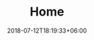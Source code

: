 ---
title: Home
date: 2018-07-12T18:19:33+06:00
bg_image: images/background/page-title.jpg
description : "This is meta description"
benefits:
  section_title: _index.md Datei in Benefits
  section_subtitle: Your benefits
  images:
    - path: /images/lock.png
    - path: /images/certified.png
    - path: /images/calender.png
  titles:
    - title: Verschlüsselt
    - title: ISO zertifizierte Server
    - title: Tägliche Datensicherung
  descriptions:
    - text: Lorem ipsum dolor sit amet consectetur adipisicing elit. Debitis, ea quo
        delectus magni modi molestias repudiandae ratione consectetur, placeat
        doloribus iste, fugiat tempora maxime. Dicta officia ad fugiat quaerat
        aut?
    - text: Lorem ipsum dolor sit amet consectetur adipisicing elit. Debitis, ea quo
        delectus magni modi molestias repudiandae ratione consectetur, placeat
        doloribus iste, fugiat tempora maxime. Dicta officia ad fugiat quaerat
        aut?
    - text: Lorem ipsum dolor sit amet consectetur adipisicing elit. Debitis, ea quo
        delectus magni modi molestias repudiandae ratione consectetur, placeat
        doloribus iste, fugiat tempora maxime. Dicta officia ad fugiat quaerat
        aut?
feature:
  section_title: _index.md Datei in Features
  section_subtitle: Our Features
  preamble: Lorem ipsum dolor sit amet consectetur adipisicing elit. Debitis, ea quo
        delectus magni modi molestias repudiandae ratione consectetur, placeat
        doloribus iste, fugiat tempora maxime. Dicta officia ad fugiat quaerat
        aut?
  image:
---
